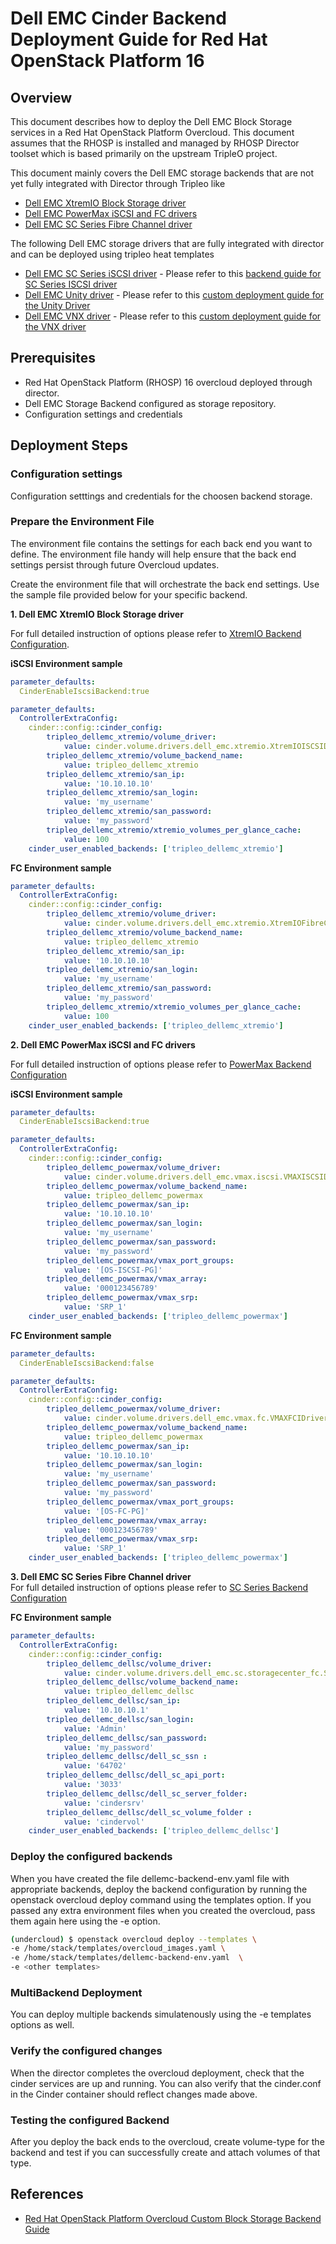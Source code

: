 
# Dell EMC Cinder Backend Deployment Guide for Red Hat OpenStack Platform 16

## Overview

This document describes how to deploy the Dell EMC Block Storage services in a Red Hat OpenStack Platform Overcloud.
This document assumes that the RHOSP is installed and managed by RHOSP Director toolset which is based primarily on the upstream TripleO project.  

This document mainly covers the Dell EMC storage backends that are not yet fully integrated with Director through Tripleo like
* [Dell EMC XtremIO Block Storage driver](https://docs.openstack.org/cinder/latest/configuration/block-storage/drivers/dell-emc-xtremio-driver.html)
* [Dell EMC PowerMax iSCSI and FC drivers](https://docs.openstack.org/cinder/latest/configuration/block-storage/drivers/dell-emc-powermax-driver.html)
* [Dell EMC SC Series Fibre Channel driver](https://docs.openstack.org/cinder/latest/configuration/block-storage/drivers/dell-storagecenter-driver.html)


The following Dell EMC storage drivers that are fully integrated with director and can be deployed using tripleo heat templates 
* [Dell EMC SC Series iSCSI driver](https://docs.openstack.org/cinder/latest/configuration/block-storage/drivers/dell-storagecenter-driver.html) - Please refer to this [backend guide for SC Series ISCSI driver](https://access.redhat.com/documentation/en-us/red_hat_openstack_platform/16.0/html/dell_storage_center_back_end_guide/index)
* [Dell EMC Unity driver](https://docs.openstack.org/cinder/latest/configuration/block-storage/drivers/dell-emc-unity-driver.html) - 
 Please refer to this [custom deployment guide for the Unity Driver](https://github.com/emc-openstack/osp-deploy)
* [Dell EMC VNX driver](https://docs.openstack.org/cinder/latest/configuration/block-storage/drivers/dell-emc-vnx-driver.html) - Please refer to this [custom deployment guide for the VNX driver](https://github.com/emc-openstack/osp-deploy)
 

## Prerequisites
- Red Hat OpenStack Platform (RHOSP) 16 overcloud deployed through director.
- Dell EMC Storage Backend configured as storage repository.
- Configuration settings and credentials

## Deployment Steps

### Configuration settings
Configuration setttings and credentials for the choosen backend storage.

### Prepare the Environment File
The environment file contains the settings for each back end you want to define. The environment file handy will help ensure that the back end settings persist through future Overcloud updates.  

Create the environment file that will orchestrate the back end settings. Use the sample file provided below for your specific backend.  

**1. Dell EMC XtremIO Block Storage driver**

For full detailed instruction of options please refer to [XtremIO Backend Configuration](https://docs.openstack.org/cinder/latest/configuration/block-storage/drivers/dell-emc-xtremio-driver.html#configuration-options).

**iSCSI Environment sample**

```yaml
parameter_defaults:
  CinderEnableIscsiBackend:true

parameter_defaults:
  ControllerExtraConfig:
    cinder::config::cinder_config:
        tripleo_dellemc_xtremio/volume_driver:
            value: cinder.volume.drivers.dell_emc.xtremio.XtremIOISCSIDriver
        tripleo_dellemc_xtremio/volume_backend_name:
            value: tripleo_dellemc_xtremio
        tripleo_dellemc_xtremio/san_ip:
            value: '10.10.10.10'
        tripleo_dellemc_xtremio/san_login:
            value: 'my_username'
        tripleo_dellemc_xtremio/san_password:
            value: 'my_password'
        tripleo_dellemc_xtremio/xtremio_volumes_per_glance_cache:
            value: 100  
    cinder_user_enabled_backends: ['tripleo_dellemc_xtremio']
```

**FC Environment sample**

```yaml
parameter_defaults:
  ControllerExtraConfig:
    cinder::config::cinder_config:
        tripleo_dellemc_xtremio/volume_driver:
            value: cinder.volume.drivers.dell_emc.xtremio.XtremIOFibreChannelDriver
        tripleo_dellemc_xtremio/volume_backend_name:
            value: tripleo_dellemc_xtremio
        tripleo_dellemc_xtremio/san_ip:
            value: '10.10.10.10'
        tripleo_dellemc_xtremio/san_login:
            value: 'my_username'
        tripleo_dellemc_xtremio/san_password:
            value: 'my_password'
        tripleo_dellemc_xtremio/xtremio_volumes_per_glance_cache:
            value: 100  
    cinder_user_enabled_backends: ['tripleo_dellemc_xtremio']
```

**2. Dell EMC PowerMax iSCSI and FC drivers**

For full detailed instruction of options please refer to [PowerMax Backend Configuration](https://docs.openstack.org/cinder/latest/configuration/block-storage/drivers/dell-emc-powermax-driver.html#configuration-options)

**iSCSI Environment sample**

```yaml
parameter_defaults:
  CinderEnableIscsiBackend:true

parameter_defaults:
  ControllerExtraConfig:
    cinder::config::cinder_config:
        tripleo_dellemc_powermax/volume_driver:
            value: cinder.volume.drivers.dell_emc.vmax.iscsi.VMAXISCSIDriver
        tripleo_dellemc_powermax/volume_backend_name:
            value: tripleo_dellemc_powermax
        tripleo_dellemc_powermax/san_ip:
            value: '10.10.10.10'
        tripleo_dellemc_powermax/san_login:
            value: 'my_username'
        tripleo_dellemc_powermax/san_password:
            value: 'my_password'
        tripleo_dellemc_powermax/vmax_port_groups:
            value: '[OS-ISCSI-PG]'
        tripleo_dellemc_powermax/vmax_array:
            value: '000123456789'
        tripleo_dellemc_powermax/vmax_srp:
            value: 'SRP_1'
    cinder_user_enabled_backends: ['tripleo_dellemc_powermax']
```

**FC Environment sample**

```yaml
parameter_defaults:
  CinderEnableIscsiBackend:false

parameter_defaults:
  ControllerExtraConfig:
    cinder::config::cinder_config:
        tripleo_dellemc_powermax/volume_driver:
            value: cinder.volume.drivers.dell_emc.vmax.fc.VMAXFCIDriver
        tripleo_dellemc_powermax/volume_backend_name:
            value: tripleo_dellemc_powermax
        tripleo_dellemc_powermax/san_ip:
            value: '10.10.10.10'
        tripleo_dellemc_powermax/san_login:
            value: 'my_username'
        tripleo_dellemc_powermax/san_password:
            value: 'my_password'
        tripleo_dellemc_powermax/vmax_port_groups:
            value: '[OS-FC-PG]'
        tripleo_dellemc_powermax/vmax_array:
            value: '000123456789'
        tripleo_dellemc_powermax/vmax_srp:
            value: 'SRP_1'
    cinder_user_enabled_backends: ['tripleo_dellemc_powermax']
```
**3. Dell EMC SC Series Fibre Channel driver**  
For full detailed instruction of options please refer to [SC Series Backend Configuration](https://docs.openstack.org/cinder/latest/configuration/block-storage/drivers/dell-storagecenter-driver.html#configuration-options)

**FC Environment sample**
``` yaml
parameter_defaults:
  ControllerExtraConfig:
    cinder::config::cinder_config:
        tripleo_dellemc_dellsc/volume_driver:
            value: cinder.volume.drivers.dell_emc.sc.storagecenter_fc.SCFCDriver
        tripleo_dellemc_dellsc/volume_backend_name:
            value: tripleo_dellemc_dellsc
        tripleo_dellemc_dellsc/san_ip:
            value: '10.10.10.1'
        tripleo_dellemc_dellsc/san_login:
            value: 'Admin'
        tripleo_dellemc_dellsc/san_password:
            value: 'my_password'
        tripleo_dellemc_dellsc/dell_sc_ssn :
            value: '64702'
        tripleo_dellemc_dellsc/dell_sc_api_port:
            value: '3033'
        tripleo_dellemc_dellsc/dell_sc_server_folder:
            value: 'cindersrv'
        tripleo_dellemc_dellsc/dell_sc_volume_folder :
            value: 'cindervol'
    cinder_user_enabled_backends: ['tripleo_dellemc_dellsc']
```    
### Deploy the configured backends

When you have created the file dellemc-backend-env.yaml file with appropriate backends, deploy the backend configuration by running the openstack overcloud deploy command using the templates option. If you passed any extra environment files when you created the overcloud, pass them again here using the -e option. 
 
```bash
(undercloud) $ openstack overcloud deploy --templates \
-e /home/stack/templates/overcloud_images.yaml \
-e /home/stack/templates/dellemc-backend-env.yaml  \
-e <other templates>
```

### MultiBackend Deployment
You can deploy multiple backends simulatenously using the -e templates options as well. 

### Verify the configured changes

When the director completes the overcloud deployment, check that the cinder services are up and running. You can also verify that the cinder.conf in the Cinder container should reflect changes made above.

### Testing the configured Backend
After you deploy the back ends to the overcloud, create volume-type for the backend and test if you can successfully create and attach volumes of that type. 

## References
* [Red Hat OpenStack Platform Overcloud Custom Block Storage Backend Guide](https://access.redhat.com/documentation/en-us/red_hat_openstack_platform/16.0/html/custom_block_storage_back_end_deployment_guide/index)

  






